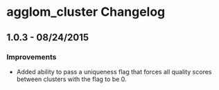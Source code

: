 agglom_cluster Changelog
=======================
1.0.3 - 08/24/2015
------------------
### Improvements
- Added ability to pass a uniqueness flag that forces all quality scores between clusters with the
flag to be 0.
